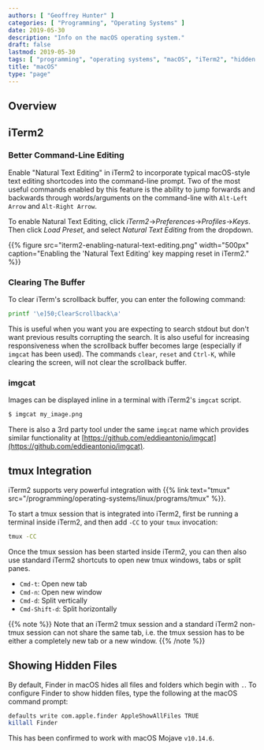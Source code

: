 ```yaml
---
authors: [ "Geoffrey Hunter" ]
categories: [ "Programming", "Operating Systems" ]
date: 2019-05-30
description: "Info on the macOS operating system."
draft: false
lastmod: 2019-05-30
tags: [ "programming", "operating systems", "macOS", "iTerm2", "hidden files", "Mojave" ]
title: "macOS"
type: "page"
---
```


## Overview

## iTerm2

### Better Command-Line Editing

Enable "Natural Text Editing" in iTerm2 to incorporate typical macOS-style text editing shortcodes into the command-line prompt. Two of the most useful commands enabled by this feature is the ability to jump forwards and backwards through words/arguments on the command-line with `Alt-Left Arrow` and `Alt-Right Arrow`.

To enable Natural Text Editing, click _iTerm2_->_Preferences_->_Profiles_->_Keys_. Then click _Load Preset_, and select _Natural Text Editing_ from the dropdown.

{{% figure src="iterm2-enabling-natural-text-editing.png" width="500px" caption="Enabling the 'Natural Text Editing' key mapping reset in iTerm2." %}}

### Clearing The Buffer


To clear iTerm's scrollback buffer, you can enter the following command:
```sh
printf '\e]50;ClearScrollback\a'
```

This is useful when you want you are expecting to search stdout but don't want previous results corrupting the search. It is also useful for increasing responsiveness when the scrollback buffer becomes large (especially if `imgcat` has been used). The commands `clear`, `reset` and `Ctrl-K`, while clearing the screen, will not clear the scrollback buffer.

### imgcat

Images can be displayed inline in a terminal with iTerm2's `imgcat` script.

```sh
$ imgcat my_image.png
```

There is also a 3rd party tool under the same `imgcat` name which provides similar functionality at [https://github.com/eddieantonio/imgcat](https://github.com/eddieantonio/imgcat).

## tmux Integration

iTerm2 supports very powerful integration with {{% link text="tmux" src="/programming/operating-systems/linux/programs/tmux" %}}.

To start a tmux session that is integrated into iTerm2, first be running a terminal inside iTerm2, and then add `-CC` to your `tmux` invocation:

```sh
tmux -CC
```

Once the tmux session has been started inside iTerm2, you can then also use standard iTerm2 shortcuts to open new tmux windows, tabs or split panes.

* `Cmd-t`: Open new tab
* `Cmd-n`: Open new window
* `Cmd-d`: Split vertically
* `Cmd-Shift-d`: Split horizontally

{{% note %}}
Note that an iTerm2 tmux session and a standard iTerm2 non-tmux session can not share the same tab, i.e. the tmux session has to be either a completely new tab or a new window.
{{% /note %}}

## Showing Hidden Files

By default, Finder in macOS hides all files and folders which begin with `.`. To configure Finder to show hidden files, type the following at the macOS command prompt:

```bash
defaults write com.apple.finder AppleShowAllFiles TRUE
killall Finder
```

This has been confirmed to work with macOS Mojave `v10.14.6`.